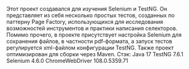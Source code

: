 Этот проект создавался для изучения Selenium и TestNG. Он представляет из себя несколько простых тестов, созданных по паттерну Page Factory, 
использующихся для исследования возможностей инструментов и практики написания селекторов. Помимо прочего, в проекте присутствует настройка Selenium для сохранения файлов, 
в частности pdf-формата, а запуск тестов регулируется xml-файлом конфигурации TestNG. Также проект оптимизирован для сборки через Maven.
Стэк:
Java 17
TestNG 7.6.1
Selenium 4.6.0
ChromeWebDriver 108.0.5359.71
